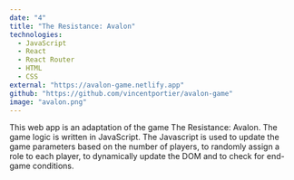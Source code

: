 ```yaml
---
date: "4"
title: "The Resistance: Avalon"
technologies:
  - JavaScript
  - React
  - React Router
  - HTML
  - CSS
external: "https://avalon-game.netlify.app"
github: "https://github.com/vincentportier/avalon-game"
image: "avalon.png"
---
```


This web app is an adaptation of the game The Resistance: Avalon. The game logic is written in JavaScript. The Javascript is used to update the game parameters based on the number of players, to randomly assign a role to each player, to dynamically update the DOM and to check for end-game conditions.
